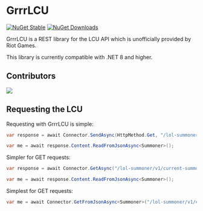 # GrrrLCU

[![NuGet Stable](https://img.shields.io/nuget/v/BlossomiShymae.GrrrLCU.svg?style=flat-square&logo=nuget&logoColor=black&labelColor=69ffbe&color=77077a)](https://www.nuget.org/packages/BlossomiShymae.GrrrLCU/) [![NuGet Downloads](https://img.shields.io/nuget/dt/BlossomiShymae.GrrrLCU?style=flat-square&logoColor=black&labelColor=69ffbe&color=77077a)](https://www.nuget.org/packages/BlossomiShymae.GrrrLCU/)

GrrrLCU is a REST library for the LCU API which is unofficially provided by Riot Games.

This library is currently compatible with .NET 8 and higher.

## Contributors

<a href="https://github.com/BlossomiShymae/GrrrLCU/graphs/contributors">
  <img src="https://contrib.rocks/image?repo=BlossomiShymae/GrrrLCU" />
</a>

## Requesting the LCU

Requesting with GrrrLCU is simple:

```csharp
var response = await Connector.SendAsync(HttpMethod.Get, "/lol-summoner/v1/current-summoner");

var me = await response.Content.ReadFromJsonAsync<Summoner>();
```

Simpler for GET requests:

```csharp
var response = await Connector.GetAsync("/lol-summoner/v1/current-summoner");

var me = await response.Content.ReadFromJsonAsync<Summoner>();
```

Simplest for GET requests:

```csharp
var me = await Connector.GetFromJsonAsync<Summoner>("/lol-summoner/v1/current-summoner");
```